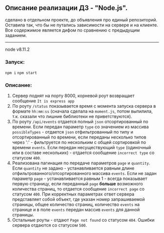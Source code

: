 ## Описание реализации ДЗ - "Node.js".

сделано в отдельном проекте, до объявления про единый репозиторий. Оставила так, что бы не путались зависимости на сервере и на клиенте.
Все содержимое является дифом по сравнению с предыдущим заданием.

-----------------

node v8.11.2

### Запуск:

`npm i`
`npm start`


### Описание:
1. Сервер поднят на порту 8000, корневой роут возвращает сообщение `It is express app`
1. По роуту `/status` показывается время с момента запуска сервера в формате `hh:mm:ss` (сначала сделала на `moment.js`, потом выпилила, т.к. сказали что лишние библиотеки не приветствуются).
1. По роуту `/api/events` отдается полный `json` отсортированный по времени. Если передан параметр `type` со значением из массива `possibleTypes` - отдается `json` отфильтрованный по типу и отсортированный по времени, если переданы несколько типов через ':' - фильтруется по нескольким с общей сортировкой по времени `events`. Если передан несуществующий `type` (одиночный или в составе нескольких) - отдается сообщение `incorrect type` со статусом `400`.
1. Реализована пагинация по передаче параметров `page` и `quantity`. Если `quantity` не задано  - устанавливается равным длине отфильтрованного/отсортированного массива `events`. Если не задан параметр `page` - устанавливается равным 1 - всегда показывает первую страницу, если переданный `page` **больше** возможного количества страниц, то отдается сообщение `incorrect page` со статусом `400`. При корректных параметрах ответ сервера представляет собой объект, где указан номер запрашиваемой страницы, общее количество страниц, количество `events` на странице и в поле `events` передан массив `events` для данной страницы.
1. Остальные роуты - отдают `Page not found` со статусом `404`. Ошибки сервера отдаются со статусом `500`.